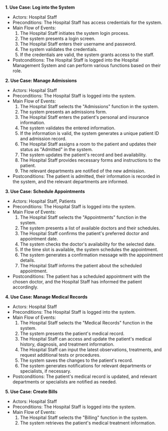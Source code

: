 

**1. Use Case: Log into the System**
   - Actors: Hospital Staff
   - Preconditions: The Hospital Staff has access credentials for the system.
   - Main Flow of Events:
     1. The Hospital Staff initiates the system login process.
     2. The system presents a login screen.
     3. The Hospital Staff enters their username and password.
     4. The system validates the credentials.
     5. If the credentials are valid, the system grants access to the staff.
   - Postconditions: The Hospital Staff is logged into the Hospital Management System and can perform various functions based on their role.

**2. Use Case: Manage Admissions**
   - Actors: Hospital Staff
   - Preconditions: The Hospital Staff is logged into the system.
   - Main Flow of Events:
     1. The Hospital Staff selects the "Admissions" function in the system.
     2. The system presents an admissions form.
     3. The Hospital Staff enters the patient's personal and insurance information.
     4. The system validates the entered information.
     5. If the information is valid, the system generates a unique patient ID and admission record.
     6. The Hospital Staff assigns a room to the patient and updates their status as "Admitted" in the system.
     7. The system updates the patient's record and bed availability.
     8. The Hospital Staff provides necessary forms and instructions to the patient.
     9. The relevant departments are notified of the new admission.
   - Postconditions: The patient is admitted, their information is recorded in the system, and the relevant departments are informed.

**3. Use Case: Schedule Appointments**
   - Actors: Hospital Staff, Patients
   - Preconditions: The Hospital Staff is logged into the system.
   - Main Flow of Events:
     1. The Hospital Staff selects the "Appointments" function in the system.
     2. The system presents a list of available doctors and their schedules.
     3. The Hospital Staff confirms the patient's preferred doctor and appointment date.
     4. The system checks the doctor's availability for the selected date.
     5. If the time slot is available, the system schedules the appointment.
     6. The system generates a confirmation message with the appointment details.
     7. The Hospital Staff informs the patient about the scheduled appointment.
   - Postconditions: The patient has a scheduled appointment with the chosen doctor, and the Hospital Staff has informed the patient accordingly.

**4. Use Case: Manage Medical Records**
   - Actors: Hospital Staff
   - Preconditions: The Hospital Staff is logged into the system.
   - Main Flow of Events:
     1. The Hospital Staff selects the "Medical Records" function in the system.
     2. The system presents the patient's medical record.
     3. The Hospital Staff can access and update the patient's medical history, diagnosis, and treatment information.
     4. The Hospital Staff can input the latest observations, treatments, and request additional tests or procedures.
     5. The system saves the changes to the patient's record.
     6. The system generates notifications for relevant departments or specialists, if necessary.
   - Postconditions: The patient's medical record is updated, and relevant departments or specialists are notified as needed.

**5. Use Case: Create Bills**
   - Actors: Hospital Staff
   - Preconditions: The Hospital Staff is logged into the system.
   - Main Flow of Events:
     1. The Hospital Staff selects the "Billing" function in the system.
     2. The system retrieves the patient's medical treatment information.
